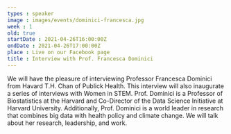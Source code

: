 ```yaml
---
types : speaker
image : images/events/dominici-francesca.jpg
week : 1
old: true
startDate : 2021-04-26T16:00:00Z
endDate : 2021-04-26T17:00:00Z
place : Live on our Facebook page
title : Interview with Prof. Francesca Dominici
---
```

We will have the pleasure of interviewing Professor Francesca Dominici from Havard T.H. Chan of Publick Health. This interview will also inaugurate a series of interviews with Women in STEM. Prof. Dominici is a Professor of Biostatistics at the Harvard and Co-Director of the Data Science Initiative at Harvard University. Additionally, Prof. Dominici is a world leader in research that combines big data with health policy and climate change. We will talk about her research, leadership, and work. 